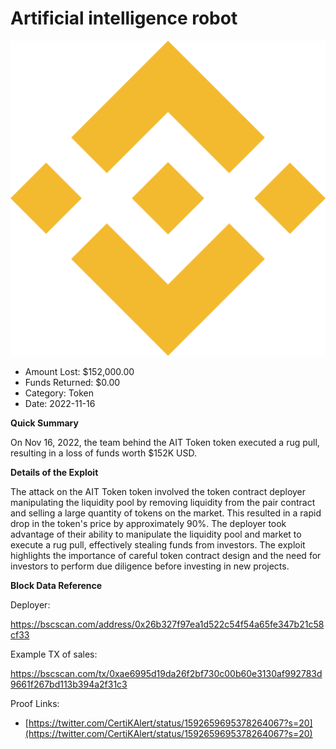 # Artificial intelligence robot
![Artificial intelligence robot](/rektimages/Artificial-intelligence-robot.png)
- Amount Lost: $152,000.00
- Funds Returned: $0.00
- Category: Token
- Date: 2022-11-16

**Quick Summary**

On Nov 16, 2022, the team behind the AIT Token token executed a rug pull, resulting in a loss of funds worth $152K USD.

  


 **Details of the Exploit**

The attack on the AIT Token token involved the token contract deployer manipulating the liquidity pool by removing liquidity from the pair contract and selling a large quantity of tokens on the market. This resulted in a rapid drop in the token's price by approximately 90%. The deployer took advantage of their ability to manipulate the liquidity pool and market to execute a rug pull, effectively stealing funds from investors. The exploit highlights the importance of careful token contract design and the need for investors to perform due diligence before investing in new projects.

  


 **Block Data Reference**

Deployer:

https://bscscan.com/address/0x26b327f97ea1d522c54f54a65fe347b21c58cf33

Example TX of sales:

https://bscscan.com/tx/0xae6995d19da26f2bf730c00b60e3130af992783d9661f267bd113b394a2f31c3


Proof Links:
- [https://twitter.com/CertiKAlert/status/1592659695378264067?s=20](https://twitter.com/CertiKAlert/status/1592659695378264067?s=20)


